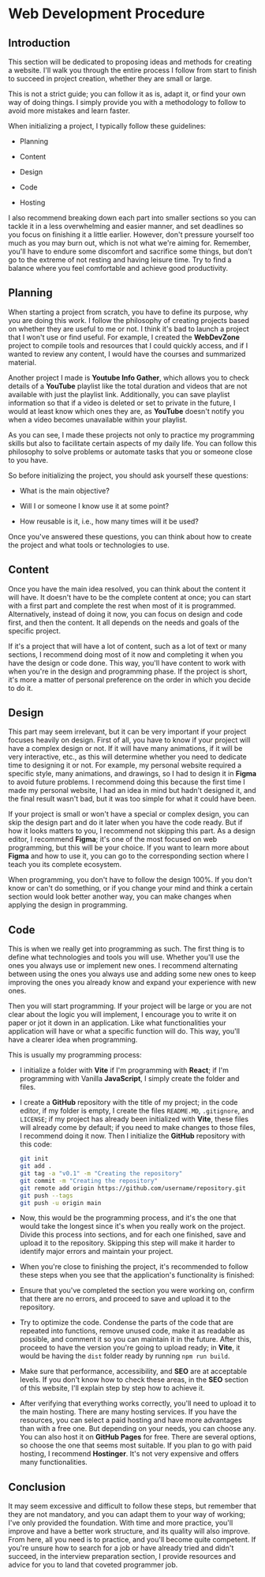 # Web Development Procedure

## Introduction

This section will be dedicated to proposing ideas and methods for creating a website. I'll walk you through the entire process I follow from start to finish to succeed in project creation, whether they are small or large.

This is not a strict guide; you can follow it as is, adapt it, or find your own way of doing things. I simply provide you with a methodology to follow to avoid more mistakes and learn faster.

When initializing a project, I typically follow these guidelines:

-   Planning

-   Content

-   Design

-   Code

-   Hosting

I also recommend breaking down each part into smaller sections so you can tackle it in a less overwhelming and easier manner, and set deadlines so you focus on finishing it a little earlier. However, don't pressure yourself too much as you may burn out, which is not what we're aiming for. Remember, you'll have to endure some discomfort and sacrifice some things, but don't go to the extreme of not resting and having leisure time. Try to find a balance where you feel comfortable and achieve good productivity.

## Planning

When starting a project from scratch, you have to define its purpose, why you are doing this work. I follow the philosophy of creating projects based on whether they are useful to me or not. I think it's bad to launch a project that I won't use or find useful. For example, I created the **WebDevZone** project to compile tools and resources that I could quickly access, and if I wanted to review any content, I would have the courses and summarized material.

Another project I made is **Youtube Info Gather**, which allows you to check details of a **YouTube** playlist like the total duration and videos that are not available with just the playlist link. Additionally, you can save playlist information so that if a video is deleted or set to private in the future, I would at least know which ones they are, as **YouTube** doesn't notify you when a video becomes unavailable within your playlist.

As you can see, I made these projects not only to practice my programming skills but also to facilitate certain aspects of my daily life. You can follow this philosophy to solve problems or automate tasks that you or someone close to you have.

So before initializing the project, you should ask yourself these questions:

-   What is the main objective?

-   Will I or someone I know use it at some point?

-   How reusable is it, i.e., how many times will it be used?

Once you've answered these questions, you can think about how to create the project and what tools or technologies to use.

## Content

Once you have the main idea resolved, you can think about the content it will have. It doesn't have to be the complete content at once; you can start with a first part and complete the rest when most of it is programmed. Alternatively, instead of doing it now, you can focus on design and code first, and then the content. It all depends on the needs and goals of the specific project.

If it's a project that will have a lot of content, such as a lot of text or many sections, I recommend doing most of it now and completing it when you have the design or code done. This way, you'll have content to work with when you're in the design and programming phase. If the project is short, it's more a matter of personal preference on the order in which you decide to do it.

## Design

This part may seem irrelevant, but it can be very important if your project focuses heavily on design. First of all, you have to know if your project will have a complex design or not. If it will have many animations, if it will be very interactive, etc., as this will determine whether you need to dedicate time to designing it or not. For example, my personal website required a specific style, many animations, and drawings, so I had to design it in **Figma** to avoid future problems. I recommend doing this because the first time I made my personal website, I had an idea in mind but hadn't designed it, and the final result wasn't bad, but it was too simple for what it could have been.

If your project is small or won't have a special or complex design, you can skip the design part and do it later when you have the code ready. But if how it looks matters to you, I recommend not skipping this part. As a design editor, I recommend **Figma**; it's one of the most focused on web programming, but this will be your choice. If you want to learn more about **Figma** and how to use it, you can go to the corresponding section where I teach you its complete ecosystem.

When programming, you don't have to follow the design 100%. If you don't know or can't do something, or if you change your mind and think a certain section would look better another way, you can make changes when applying the design in programming.

## Code

This is when we really get into programming as such. The first thing is to define what technologies and tools you will use. Whether you'll use the ones you always use or implement new ones. I recommend alternating between using the ones you always use and adding some new ones to keep improving the ones you already know and expand your experience with new ones.

Then you will start programming. If your project will be large or you are not clear about the logic you will implement, I encourage you to write it on paper or jot it down in an application. Like what functionalities your application will have or what a specific function will do. This way, you'll have a clearer idea when programming.

This is usually my programming process:

-   I initialize a folder with **Vite** if I'm programming with **React**; if I'm programming with Vanilla **JavaScript**, I simply create the folder and files.

-   I create a **GitHub** repository with the title of my project; in the code editor, if my folder is empty, I create the files `README.MD`, `.gitignore`, and `LICENSE`; if my project has already been initialized with **Vite**, these files will already come by default; if you need to make changes to those files, I recommend doing it now. Then I initialize the **GitHub** repository with this code:

    ```bash
    git init
    git add .
    git tag -a "v0.1" -m "Creating the repository"
    git commit -m "Creating the repository"
    git remote add origin https://github.com/username/repository.git
    git push --tags
    git push -u origin main
    ```

-   Now, this would be the programming process, and it's the one that would take the longest since it's when you really work on the project. Divide this process into sections, and for each one finished, save and upload it to the repository. Skipping this step will make it harder to identify major errors and maintain your project.

-   When you're close to finishing the project, it's recommended to follow these steps when you see that the application's functionality is finished:

-   Ensure that you've completed the section you were working on, confirm that there are no errors, and proceed to save and upload it to the repository.

-   Try to optimize the code. Condense the parts of the code that are repeated into functions, remove unused code, make it as readable as possible, and comment it so you can maintain it in the future. After this, proceed to have the version you're going to upload ready; in **Vite**, it would be having the `dist` folder ready by running `npm run build`.

-   Make sure that performance, accessibility, and **SEO** are at acceptable levels. If you don't know how to check these areas, in the **SEO** section of this website, I'll explain step by step how to achieve it.

-   After verifying that everything works correctly, you'll need to upload it to the main hosting. There are many hosting services. If you have the resources, you can select a paid hosting and have more advantages than with a free one. But depending on your needs, you can choose any. You can also host it on **GitHub Pages** for free. There are several options, so choose the one that seems most suitable. If you plan to go with paid hosting, I recommend **Hostinger**. It's not very expensive and offers many functionalities.

## Conclusion

It may seem excessive and difficult to follow these steps, but remember that they are not mandatory, and you can adapt them to your way of working; I've only provided the foundation. With time and more practice, you'll improve and have a better work structure, and its quality will also improve. From here, all you need is to practice, and you'll become quite competent. If you're unsure how to search for a job or have already tried and didn't succeed, in the interview preparation section, I provide resources and advice for you to land that coveted programmer job.
